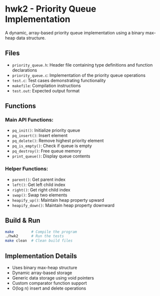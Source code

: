 # hwk2 - Priority Queue Implementation

A dynamic, array-based priority queue implementation using a binary max-heap data structure.

## Files
- `priority_queue.h`: Header file containing type definitions and function declarations
- `priority_queue.c`: Implementation of the priority queue operations
- `test.c`: Test cases demonstrating functionality
- `makefile`: Compilation instructions
- `test.out`: Expected output format

## Functions
### Main API Functions:
- `pq_init()`: Initialize priority queue
- `pq_insert()`: Insert element
- `pq_delete()`: Remove highest priority element
- `pq_is_empty()`: Check if queue is empty
- `pq_destroy()`: Free queue memory
- `print_queue()`: Display queue contents

### Helper Functions:
- `parent()`: Get parent index
- `left()`: Get left child index
- `right()`: Get right child index
- `swap()`: Swap two elements
- `heapify_up()`: Maintain heap property upward
- `heapify_down()`: Maintain heap property downward

## Build & Run
```bash
make        # Compile the program
./hwk2      # Run the tests
make clean  # Clean build files
```

## Implementation Details
- Uses binary max-heap structure
- Dynamic array-based storage
- Generic data storage using void pointers
- Custom comparator function support
- O(log n) insert and delete operations 